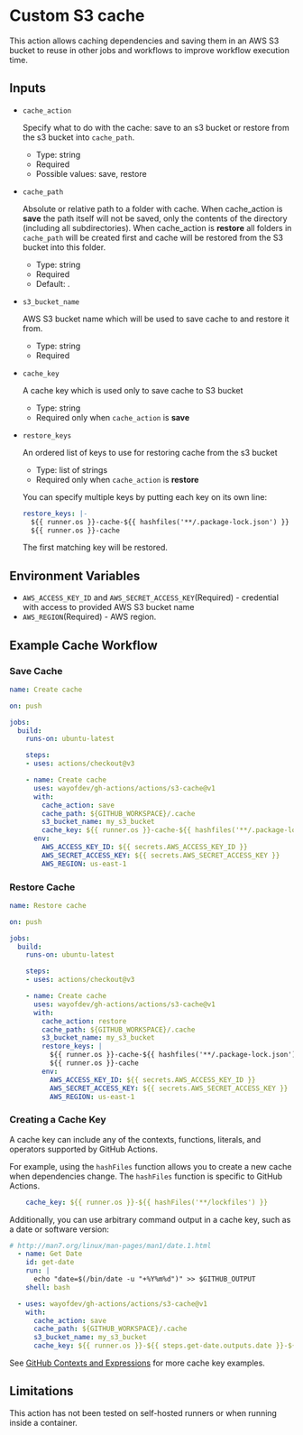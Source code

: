 # Custom S3 cache

This action allows caching dependencies and saving them in an AWS S3 bucket to reuse in other jobs and workflows to improve workflow execution time.


## Inputs

* `cache_action`

  Specify what to do with the cache: save to an s3 bucket or restore from the s3 bucket into `cache_path`. 

  - Type: string
  - Required
  - Possible values: save, restore

* `cache_path`

  Absolute or relative path to a folder with cache. When cache_action is **save** the path itself will not be saved, only the contents of the directory (including all subdirectories). When cache_action is **restore** all folders in `cache_path` will be created first and cache will be restored from the S3 bucket into this folder.
  
  - Type: string
  - Required
  - Default: .

* `s3_bucket_name`
  
  AWS S3 bucket name which will be used to save cache to and restore it from. 

  - Type: string
  - Required

* `cache_key`
  
  A cache key which is used only to save cache to S3 bucket
  
  - Type: string
  - Required only when `cache_action` is **save**

* `restore_keys`
  
  An ordered list of keys to use for restoring cache from the s3 bucket

  - Type: list of strings
  - Required only when `cache_action` is **restore**

  You can specify multiple keys by putting each key on its own line:
    ```yaml
    restore_keys: |-
      ${{ runner.os }}-cache-${{ hashfiles('**/.package-lock.json') }}
      ${{ runner.os }}-cache
    ```
  The first matching key will be restored. 

## Environment Variables

- `AWS_ACCESS_KEY_ID` and `AWS_SECRET_ACCESS_KEY`(Required) - credential with  access to provided AWS S3 bucket name
- `AWS_REGION`(Required) - AWS region.

## Example Cache Workflow

### Save Cache

```yaml
name: Create cache

on: push

jobs:
  build:
    runs-on: ubuntu-latest

    steps:
    - uses: actions/checkout@v3

    - name: Create cache
      uses: wayofdev/gh-actions/actions/s3-cache@v1
      with:
        cache_action: save
        cache_path: ${GITHUB_WORKSPACE}/.cache
        s3_bucket_name: my_s3_bucket
        cache_key: ${{ runner.os }}-cache-${{ hashfiles('**/.package-lock.json') }}
      env:
        AWS_ACCESS_KEY_ID: ${{ secrets.AWS_ACCESS_KEY_ID }}
        AWS_SECRET_ACCESS_KEY: ${{ secrets.AWS_SECRET_ACCESS_KEY }}
        AWS_REGION: us-east-1

```

### Restore Cache

```yaml
name: Restore cache

on: push

jobs:
  build:
    runs-on: ubuntu-latest

    steps:
    - uses: actions/checkout@v3

    - name: Create cache
      uses: wayofdev/gh-actions/actions/s3-cache@v1
      with:
        cache_action: restore
        cache_path: ${GITHUB_WORKSPACE}/.cache
        s3_bucket_name: my_s3_bucket
        restore_keys: |
          ${{ runner.os }}-cache-${{ hashfiles('**/.package-lock.json') }}
          ${{ runner.os }}-cache
        env:
          AWS_ACCESS_KEY_ID: ${{ secrets.AWS_ACCESS_KEY_ID }}
          AWS_SECRET_ACCESS_KEY: ${{ secrets.AWS_SECRET_ACCESS_KEY }}
          AWS_REGION: us-east-1
```

### Creating a Cache Key
A cache key can include any of the contexts, functions, literals, and operators supported by GitHub Actions.

For example, using the `hashFiles` function allows you to create a new cache when dependencies change. The `hashFiles` function is specific to GitHub Actions.

```yaml
    cache_key: ${{ runner.os }}-${{ hashFiles('**/lockfiles') }}
```

Additionally, you can use arbitrary command output in a cache key, such as a date or software version:

  
```yaml 
# http://man7.org/linux/man-pages/man1/date.1.html
  - name: Get Date
    id: get-date
    run: |
      echo "date=$(/bin/date -u "+%Y%m%d")" >> $GITHUB_OUTPUT
    shell: bash

  - uses: wayofdev/gh-actions/actions/s3-cache@v1
    with:
      cache_action: save
      cache_path: ${GITHUB_WORKSPACE}/.cache
      s3_bucket_name: my_s3_bucket
      cache_key: ${{ runner.os }}-${{ steps.get-date.outputs.date }}-${{ hashFiles('**/lockfiles') }}

```

See [GitHub Contexts and Expressions](https://docs.github.com/en/actions/learn-github-actions/contexts#github-context) for more cache key examples.

##  Limitations

This action has not been tested on self-hosted runners or when running inside a container.

